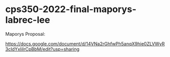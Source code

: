 # cps350-2022-final-maporys-labrec-lee

Maporys Proposal:

https://docs.google.com/document/d/14VNa2rGhfwPh5anqX9hie0ZLVWyR3cIdYxIiIrCpBbM/edit?usp=sharing
